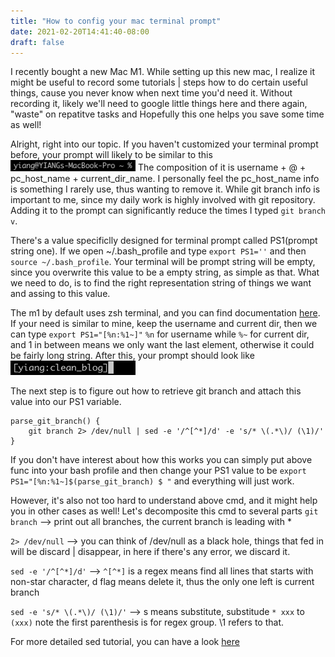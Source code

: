 ```yaml
---
title: "How to config your mac terminal prompt"
date: 2021-02-20T14:41:40-08:00
draft: false
---
```


I recently bought a new Mac M1. While setting up this new mac, I realize it might be useful to record some tutorials | steps how to do certain useful things, cause you never know when next time you'd need it. Without recording it, likely we'll need to google little things here and there again, "waste" on repatitve tasks and Hopefully this one helps you save some time as well!

Alright, right into our topic. If you haven't customized your terminal prompt before, your prompt will likely to be similar to this 
<img src="./imgs/original_prompt.png" width="200">
The composition of it is username + @ + pc_host_name + current_dir_name. I personally feel the pc_host_name info is something I rarely use, thus wanting to remove it. While git branch info is important to me, since my daily work is highly involved with git repository. Adding it to the prompt can significantly reduce the times I typed `git branch v`.

There's a value specificlly designed for terminal prompt called PS1(prompt string one). If we open ~/.bash_profile and type `export PS1=''` and then `source ~/.bash_profile`. Your terminal will be prompt string will be empty, since you overwrite this value to be a empty string, as simple as that. What we need to do, is to find the right representation string of things we want and assing to this value.

The m1 by default uses zsh terminal, and you can find documentation [here](http://zsh.sourceforge.net/Doc/Release/Prompt-Expansion.html#Prompt-Expansion). If your need is similar to mine, keep the username and current dir, then we can type `export PS1="[%n:%1~]"` 
`%n` for username while `%~` for current dir, and 1 in between means we only want the last element, otherwise it could be fairly long string.
After this, your prompt should look like <img src="./imgs/prompt_after_removing_host.png" width="200" height="23">

The next step is to figure out how to retrieve git branch and attach this value into our PS1 variable.
```
parse_git_branch() {
    git branch 2> /dev/null | sed -e '/^[^*]/d' -e 's/* \(.*\)/ (\1)/'
}
```
If you don't have interest about how this works you can simply put above func into your bash profile and then change your PS1 value to be 
`export PS1="[%n:%1~]$(parse_git_branch) $ "` and everything will just work.

However, it's also not too hard to understand above cmd, and it might help you in other cases as well! Let's decomposite this cmd to several parts
`git branch` --> print out all branches, the current branch is leading with *

`2> /dev/null` --> you can think of /dev/null as a black hole, things that fed in will be discard | disappear, in here if there's any error, we discard it.

`sed -e '/^[^*]/d'` --> `^[^*]` is a regex means find all lines that starts with non-star character, d flag means delete it, thus the only one left is current branch

`sed -e 's/* \(.*\)/ (\1)/'` --> s means substitute, substitude `* xxx` to `(xxx)` note the first parenthesis is for regex group. \1 refers to that.

For more detailed sed tutorial, you can have a look [here](https://www.tutorialspoint.com/unix/unix-regular-expressions.htm)